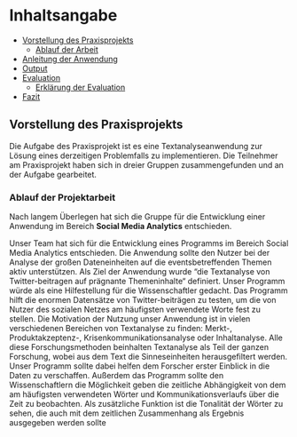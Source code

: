 # Inhaltsangabe 
- [Vorstellung des Praxisprojekts](#vorstellung-des-Praxisprojekts) 
   - [Ablauf der Arbeit](#ablauf-der-arbeit)  
- [Anleitung der Anwendung](#anleitung-der-anwendung)
- [Output](#output)
- [Evaluation](#evaluation)
   - [Erklärung der Evaluation](#erklärung-der-evaluation)   
- [Fazit](#fazit-der-funktionalität-der-anwendung)

## Vorstellung des Praxisprojekts
Die Aufgabe des Praxisprojekt ist es eine Textanalyseanwendung zur Lösung eines derzeitigen Problemfalls zu implementieren. Die Teilnehmer am Praxisprojekt haben sich in dreier Gruppen zusammengefunden und an der Aufgabe gearbeitet.

### Ablauf der Projektarbeit
Nach langem Überlegen hat sich die Gruppe für die Entwicklung einer Anwendung im Bereich **Social Media Analytics** entschieden. 



Unser Team hat sich für die Entwicklung eines Programms im Bereich Social Media Analytics entschieden. Die Anwendung sollte den Nutzer bei der Analyse der großen Dateneinheiten auf die eventsbetreffenden Themen aktiv unterstützen.  Als Ziel der Anwendung wurde “die Textanalyse von Twitter-beitragen auf prägnante Themeninhalte“ definiert. 
Unser Programm würde als eine Hilfestellung für die Wissenschaftler gedacht. Das Programm hilft die enormen Datensätze von Twitter-beiträgen zu testen, um die von Nutzer des sozialen Netzes am häufigsten verwendete Worte fest zu stellen. Die Motivation der Nutzung unser Anwendung ist in vielen verschiedenen Bereichen von Textanalyse zu finden: Merkt-, Produktakzeptenz-, Krisenkommunikationsanalyse oder Inhaltanalyse. Alle diese Forschungsmethoden beinhalten Textanalyse als Teil der ganzen Forschung, wobei aus dem Text die Sinneseinheiten herausgefiltert werden. Unser Programm sollte dabei helfen dem Forscher erster Einblick in die Daten zu verschaffen. Außerdem das Programm sollte den Wissenschaftlern die Möglichkeit geben die zeitliche Abhängigkeit von dem am häufigsten verwendeten Wörter und Kommunikationsverlaufs über die Zeit zu beobachten. Als zusätzliche Funktion ist die Tonalität der Wörter zu sehen, die auch mit dem zeitlichen Zusammenhang als Ergebnis ausgegeben werden sollte
